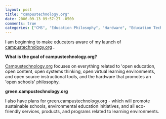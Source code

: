 ```yaml
---
layout: post
title: "campustechnology.org"
date: 2006-09-13 09:57:27 -0500
comments: true
categories: ["CMS", "Education Philosophy", "Hardware", "Education Technology", "Web Application Launch", "Drupal", "Education", "virtual reality", "Green Aesthetic"]
---
```

<p>I am beginning to make educators aware of my launch of <a href="http://Campustechnology.org" target="_blank" title="Campustechnology.org">campustechnology.org</a> . </p><p><strong>What is the goal of campustechnology.org?</strong></p><p><a href="http://Campustechnology.org" target="_blank" title="Campustechnology.org">Campustechnology.org</a>  focuses on everything related to &#39;open education, open content, open systems thinking, open virtual learning environments, and open source instructional tools, and the hardware that promotes an &#39;open schools&#39; philosophy.   </p><p><strong>green.campustechnology.org </strong><br /></p><p>I also have plans for green.campustechnology.org - which will promote sustainable schools, environmental education initiatives, and all eco-friendly services, products, and programs related to learning environments.</p>
